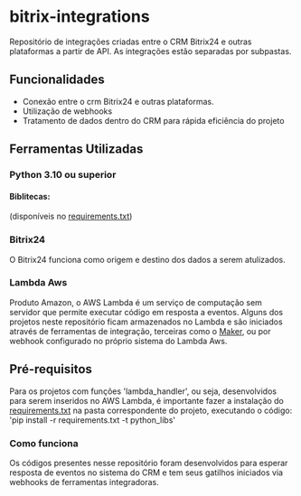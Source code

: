 # bitrix-integrations
Repositório de integrações criadas entre o CRM Bitrix24 e outras plataformas a partir de API. As integrações estão separadas por subpastas.

## Funcionalidades
* Conexão entre o crm Bitrix24 e outras plataformas.
* Utilização de webhooks
* Tratamento de dados dentro do CRM para rápida eficiência do projeto

## Ferramentas Utilizadas
### Python 3.10 ou superior
#### Biblitecas:
  (disponíveis no [requirements.txt](https://github.com/vbs-matheus/bitrix-integrations/blob/main/requirements.txt))
### Bitrix24
O Bitrix24 funciona como origem e destino dos dados a serem atulizados.
### Lambda Aws
Produto Amazon, o AWS Lambda é um serviço de computação sem servidor que permite executar código em resposta a eventos. Alguns dos projetos neste repositório ficam armazenados no Lambda e são iniciados através de ferramentas de integração, terceiras como o [Maker](https://www.make.com/en), ou por webhook configurado no próprio sistema do Lambda Aws.
## Pré-requisitos
Para os projetos com funções 'lambda_handler', ou seja, desenvolvidos para serem inseridos no AWS Lambda, é importante fazer a instalação do [requirements.txt](https://github.com/vbs-matheus/bitrix-integrations/blob/main/requirements.txt) na pasta correspondente do projeto, executando o código: 
  'pip install -r requirements.txt -t python_libs'
### Como funciona
Os códigos presentes nesse repositório foram desenvolvidos para esperar resposta de eventos no sistema do CRM e tem seus gatilhos iniciados via webhooks de ferramentas integradoras.
